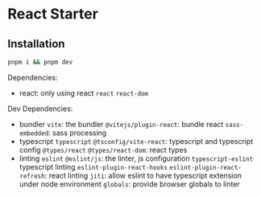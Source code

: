# React Starter

## Installation

```sh
pnpm i && pnpm dev
```

Dependencies:
- react: only using react 
  `react` `react-dom`

Dev Dependencies:
- bundler
  `vite`: the bundler
  `@vitejs/plugin-react`: bundle react
  `sass-embedded`: sass processing
- typescript
  `typescript` `@tsconfig/vite-react`: typescript and typescript config
  `@types/react` `@types/react-dom`: react types
- linting
  `eslint` `@eslint/js`: the linter, js configuration
  `typescript-eslint` typescript linting
  `eslint-plugin-react-hooks` `eslint-plugin-react-refresh`: react linting
  `jiti`: allow eslint to have typescript extension under node environment
  `globals`: provide browser globals to linter


